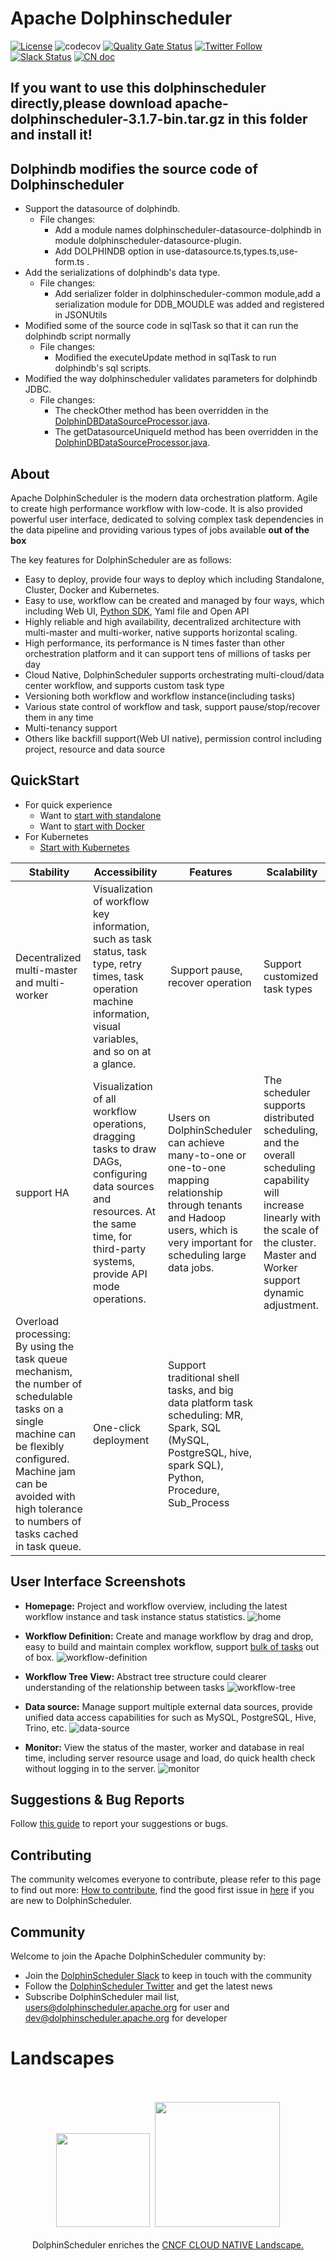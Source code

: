 # Apache Dolphinscheduler

[![License](https://img.shields.io/badge/license-Apache%202-4EB1BA.svg)](https://www.apache.org/licenses/LICENSE-2.0.html)
![codecov](https://codecov.io/gh/apache/dolphinscheduler/branch/dev/graph/badge.svg)
[![Quality Gate Status](https://sonarcloud.io/api/project_badges/measure?project=apache-dolphinscheduler&metric=alert_status)](https://sonarcloud.io/dashboard?id=apache-dolphinscheduler)
[![Twitter Follow](https://img.shields.io/twitter/follow/dolphinschedule.svg?style=social&label=Follow)](https://twitter.com/dolphinschedule)
[![Slack Status](https://img.shields.io/badge/slack-join_chat-white.svg?logo=slack&style=social)](https://s.apache.org/dolphinscheduler-slack)
[![CN doc](https://img.shields.io/badge/文档-中文版-blue.svg)](README_zh_CN.md)

## If you want to use this dolphinscheduler directly,please download apache-dolphinscheduler-3.1.7-bin.tar.gz in this folder and install it!

## Dolphindb modifies the source code of Dolphinscheduler

- Support the datasource of dolphindb.
  - File changes:
    - Add a module names dolphinscheduler-datasource-dolphindb in module dolphinscheduler-datasource-plugin.
    - Add DOLPHINDB option in use-datasource.ts,types.ts,use-form.ts .
- Add the serializations of dolphindb's data type.
  - File changes:
    - Add serializer folder in dolphinscheduler-common module,add a serialization module for DDB_MOUDLE was added and registered in JSONUtils
- Modified some of the source code in sqlTask so that it can run the dolphindb script normally
  - File changes:
    - Modified the executeUpdate method in sqlTask to run dolphindb's sql scripts.
- Modified the way dolphinscheduler validates parameters for dolphindb JDBC.
  - File changes:
    - The checkOther method has been overridden in the [DolphinDBDataSourceProcessor.java](dolphinscheduler-datasource-plugin%2Fdolphinscheduler-datasource-dolphindb%2Fsrc%2Fmain%2Fjava%2Forg%2Fapache%2Fdolphinscheduler%2Fplugin%2Fdatasource%2Fdolphindb%2Fparam%2FDolphinDBDataSourceProcessor.java).
    - The getDatasourceUniqueId method has been overridden in the [DolphinDBDataSourceProcessor.java](dolphinscheduler-datasource-plugin%2Fdolphinscheduler-datasource-dolphindb%2Fsrc%2Fmain%2Fjava%2Forg%2Fapache%2Fdolphinscheduler%2Fplugin%2Fdatasource%2Fdolphindb%2Fparam%2FDolphinDBDataSourceProcessor.java).


## About

Apache DolphinScheduler is the modern data orchestration platform. Agile to create high performance workflow with low-code. It is also provided powerful user interface,
dedicated to solving complex task dependencies in the data pipeline and providing various types of jobs available **out of the box**

The key features for DolphinScheduler are as follows:

- Easy to deploy, provide four ways to deploy which including Standalone, Cluster, Docker and Kubernetes.
- Easy to use, workflow can be created and managed by four ways, which including Web UI, [Python SDK](https://dolphinscheduler.apache.org/python/main/index.html), Yaml file and Open API
- Highly reliable and high availability, decentralized architecture with multi-master and multi-worker, native supports horizontal scaling.
- High performance, its performance is N times faster than other orchestration platform and it can support tens of millions of tasks per day
- Cloud Native, DolphinScheduler supports orchestrating multi-cloud/data center workflow, and supports custom task type
- Versioning both workflow and workflow instance(including tasks)
- Various state control of workflow and task, support pause/stop/recover them in any time
- Multi-tenancy support
- Others like backfill support(Web UI native), permission control including project, resource and data source

## QuickStart

- For quick experience
  - Want to [start with standalone](https://dolphinscheduler.apache.org/en-us/docs/3.1.5/guide/installation/standalone)
  - Want to [start with Docker](https://dolphinscheduler.apache.org/en-us/docs/3.1.5/guide/start/docker)
- For Kubernetes
  - [Start with Kubernetes](https://dolphinscheduler.apache.org/en-us/docs/3.1.5/guide/installation/kubernetes)

|                                                                                                            Stability                                                                                                             |                                                                                     Accessibility                                                                                      |                                                                                    Features                                                                                    |                                                                                       Scalability                                                                                        |
|----------------------------------------------------------------------------------------------------------------------------------------------------------------------------------------------------------------------------------|----------------------------------------------------------------------------------------------------------------------------------------------------------------------------------------|--------------------------------------------------------------------------------------------------------------------------------------------------------------------------------|------------------------------------------------------------------------------------------------------------------------------------------------------------------------------------------|
| Decentralized multi-master and multi-worker                                                                                                                                                                                      | Visualization of workflow key information, such as task status, task type, retry times, task operation machine information, visual variables, and so on at a glance.                   |  Support pause, recover operation                                                                                                                                              | Support customized task types                                                                                                                                                            |
| support HA                                                                                                                                                                                                                       | Visualization of all workflow operations, dragging tasks to draw DAGs, configuring data sources and resources. At the same time, for third-party systems, provide API mode operations. | Users on DolphinScheduler can achieve many-to-one or one-to-one mapping relationship through tenants and Hadoop users, which is very important for scheduling large data jobs. | The scheduler supports distributed scheduling, and the overall scheduling capability will increase linearly with the scale of the cluster. Master and Worker support dynamic adjustment. |
| Overload processing: By using the task queue mechanism, the number of schedulable tasks on a single machine can be flexibly configured. Machine jam can be avoided with high tolerance to numbers of tasks cached in task queue. | One-click deployment                                                                                                                                                                   | Support traditional shell tasks, and big data platform task scheduling: MR, Spark, SQL (MySQL, PostgreSQL, hive, spark SQL), Python, Procedure, Sub_Process                    |                                                                                                                                                                                          |

## User Interface Screenshots

* **Homepage:** Project and workflow overview, including the latest workflow instance and task instance status statistics.
![home](images/home.png)

* **Workflow Definition:** Create and manage workflow by drag and drop, easy to build and maintain complex workflow, support [bulk of tasks](https://dolphinscheduler.apache.org/en-us/docs/3.1.5/introduction-to-functions_menu/task_menu) out of box.
![workflow-definition](images/workflow-definition.png)

* **Workflow Tree View:** Abstract tree structure could clearer understanding of the relationship between tasks
![workflow-tree](images/workflow-tree.png)

* **Data source:** Manage support multiple external data sources, provide unified data access capabilities for such as MySQL, PostgreSQL, Hive, Trino, etc.
![data-source](images/data-source.png)

* **Monitor:** View the status of the master, worker and database in real time, including server resource usage and load, do quick health check without logging in to the server.
![monitor](images/monitor.png)

## Suggestions & Bug Reports

Follow [this guide](https://github.com/apache/dolphinscheduler/issues/new/choose) to report your suggestions or bugs.

## Contributing

The community welcomes everyone to contribute, please refer to this page to find out more: [How to contribute](docs/docs/en/contribute/join/contribute.md),
find the good first issue in [here](https://github.com/apache/dolphinscheduler/contribute) if you are new to DolphinScheduler.

## Community

Welcome to join the Apache DolphinScheduler community by:

- Join the [DolphinScheduler Slack](https://s.apache.org/dolphinscheduler-slack) to keep in touch with the community
- Follow the [DolphinScheduler Twitter](https://twitter.com/dolphinschedule) and get the latest news
- Subscribe DolphinScheduler mail list, users@dolphinscheduler.apache.org for user and dev@dolphinscheduler.apache.org for developer

# Landscapes

<p align="center">
<br/><br/>
<img src="https://landscape.cncf.io/images/left-logo.svg" width="150"/>&nbsp;&nbsp;<img src="https://landscape.cncf.io/images/right-logo.svg" width="200"/>
<br/><br/>
DolphinScheduler enriches the <a href="https://landscape.cncf.io/?landscape=observability-and-analysis&license=apache-license-2-0">CNCF CLOUD NATIVE Landscape.</a >

</p >
